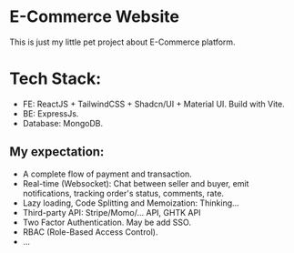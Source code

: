 # E-Commerce Website
This is just my little pet project about E-Commerce platform.

# Tech Stack:
- FE: ReactJS + TailwindCSS + Shadcn/UI + Material UI. Build with Vite.
- BE: ExpressJs.
- Database: MongoDB.

## My expectation:
- A complete flow of payment and transaction.
- Real-time (Websocket): Chat between seller and buyer, emit notifications, tracking order's status, comments, rate.
- Lazy loading, Code Splitting and Memoization: Thinking...
- Third-party API: Stripe/Momo/... API, GHTK API
- Two Factor Authentication. May be add SSO.
- RBAC (Role-Based Access Control).
- ...
